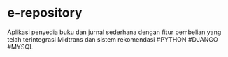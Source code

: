 # e-repository
Aplikasi penyedia buku dan jurnal sederhana dengan fitur pembelian yang telah terintegrasi Midtrans dan sistem rekomendasi
#PYTHON #DJANGO #MYSQL


